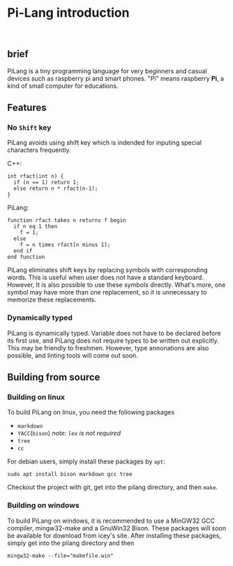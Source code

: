 # Pi-Lang introduction
<br/>

## brief
PiLang is a tiny programming language for very beginners and casual
devices such as raspberry pi and smart phones. "Pi" means raspberry
__Pi__, a kind of small computer for educations.

## Features
### No `Shift` key
PiLang avoids using shift key which is indended for inputing special
characters frequently.

C++:
```
int rfact(int n) {
  if (n == 1) return 1;
  else return n * rfact(n-1);
}
```

PiLang:
```
function rfact takes n returns f begin
  if n eq 1 then
    f = 1;
  else
    f = n times rfact[n minus 1];
  end if
end function
```

PiLang eliminates shift keys by replacing symbols with corresponding
words. This is useful when user does not have a standard keyboard. 
However, It is also possible to use these symbols directly. What's more,
one symbol may have more than one replacement, so it is unnecessary to
memorize these replacements.

### Dynamically typed
PiLang is dynamically typed. Variable does not have to be declared
before its first use, and PiLang does not require types to be written
out explicitly. This may be friendly to freshmen. However, type
annonations are also possible, and linting tools will come out soon.

## Building from source
### Building on linux
To build PiLang on linux, you need the following packages
* `markdown`
* `YACC`(`bison`) _note: `lex` is not required_
* `tree`
* `cc`

For debian users, simply install these packages by `apt`:

`sudo apt install bison markdown gcc tree`

Checkout the project with git, get into the pilang directory, and then
`make`.

### Building on windows
To build PiLang on windows, it is recommended to use a MinGW32 GCC
compiler, mingw32-make and a GnuWin32 Bison. These packages will soon be
available for download from icey's site. After installing these
packages, simply get into the pilang directory and then

`mingw32-make --file="makefile.win"`
